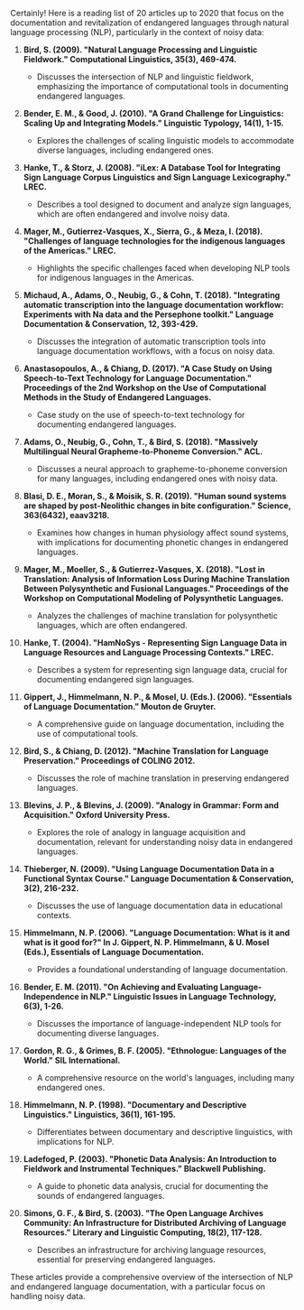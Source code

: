 Certainly! Here is a reading list of 20 articles up to 2020 that focus on the documentation and revitalization of endangered languages through natural language processing (NLP), particularly in the context of noisy data:

1. **Bird, S. (2009). "Natural Language Processing and Linguistic Fieldwork." Computational Linguistics, 35(3), 469-474.**
   - Discusses the intersection of NLP and linguistic fieldwork, emphasizing the importance of computational tools in documenting endangered languages.

2. **Bender, E. M., & Good, J. (2010). "A Grand Challenge for Linguistics: Scaling Up and Integrating Models." Linguistic Typology, 14(1), 1-15.**
   - Explores the challenges of scaling linguistic models to accommodate diverse languages, including endangered ones.

3. **Hanke, T., & Storz, J. (2008). "iLex: A Database Tool for Integrating Sign Language Corpus Linguistics and Sign Language Lexicography." LREC.**
   - Describes a tool designed to document and analyze sign languages, which are often endangered and involve noisy data.

4. **Mager, M., Gutierrez-Vasques, X., Sierra, G., & Meza, I. (2018). "Challenges of language technologies for the indigenous languages of the Americas." LREC.**
   - Highlights the specific challenges faced when developing NLP tools for indigenous languages in the Americas.

5. **Michaud, A., Adams, O., Neubig, G., & Cohn, T. (2018). "Integrating automatic transcription into the language documentation workflow: Experiments with Na data and the Persephone toolkit." Language Documentation & Conservation, 12, 393-429.**
   - Discusses the integration of automatic transcription tools into language documentation workflows, with a focus on noisy data.

6. **Anastasopoulos, A., & Chiang, D. (2017). "A Case Study on Using Speech-to-Text Technology for Language Documentation." Proceedings of the 2nd Workshop on the Use of Computational Methods in the Study of Endangered Languages.**
   - Case study on the use of speech-to-text technology for documenting endangered languages.

7. **Adams, O., Neubig, G., Cohn, T., & Bird, S. (2018). "Massively Multilingual Neural Grapheme-to-Phoneme Conversion." ACL.**
   - Discusses a neural approach to grapheme-to-phoneme conversion for many languages, including endangered ones with noisy data.

8. **Blasi, D. E., Moran, S., & Moisik, S. R. (2019). "Human sound systems are shaped by post-Neolithic changes in bite configuration." Science, 363(6432), eaav3218.**
   - Examines how changes in human physiology affect sound systems, with implications for documenting phonetic changes in endangered languages.

9. **Mager, M., Moeller, S., & Gutierrez-Vasques, X. (2018). "Lost in Translation: Analysis of Information Loss During Machine Translation Between Polysynthetic and Fusional Languages." Proceedings of the Workshop on Computational Modeling of Polysynthetic Languages.**
   - Analyzes the challenges of machine translation for polysynthetic languages, which are often endangered.

10. **Hanke, T. (2004). "HamNoSys - Representing Sign Language Data in Language Resources and Language Processing Contexts." LREC.**
    - Describes a system for representing sign language data, crucial for documenting endangered sign languages.

11. **Gippert, J., Himmelmann, N. P., & Mosel, U. (Eds.). (2006). "Essentials of Language Documentation." Mouton de Gruyter.**
    - A comprehensive guide on language documentation, including the use of computational tools.

12. **Bird, S., & Chiang, D. (2012). "Machine Translation for Language Preservation." Proceedings of COLING 2012.**
    - Discusses the role of machine translation in preserving endangered languages.

13. **Blevins, J. P., & Blevins, J. (2009). "Analogy in Grammar: Form and Acquisition." Oxford University Press.**
    - Explores the role of analogy in language acquisition and documentation, relevant for understanding noisy data in endangered languages.

14. **Thieberger, N. (2009). "Using Language Documentation Data in a Functional Syntax Course." Language Documentation & Conservation, 3(2), 216-232.**
    - Discusses the use of language documentation data in educational contexts.

15. **Himmelmann, N. P. (2006). "Language Documentation: What is it and what is it good for?" In J. Gippert, N. P. Himmelmann, & U. Mosel (Eds.), Essentials of Language Documentation.**
    - Provides a foundational understanding of language documentation.

16. **Bender, E. M. (2011). "On Achieving and Evaluating Language-Independence in NLP." Linguistic Issues in Language Technology, 6(3), 1-26.**
    - Discusses the importance of language-independent NLP tools for documenting diverse languages.

17. **Gordon, R. G., & Grimes, B. F. (2005). "Ethnologue: Languages of the World." SIL International.**
    - A comprehensive resource on the world's languages, including many endangered ones.

18. **Himmelmann, N. P. (1998). "Documentary and Descriptive Linguistics." Linguistics, 36(1), 161-195.**
    - Differentiates between documentary and descriptive linguistics, with implications for NLP.

19. **Ladefoged, P. (2003). "Phonetic Data Analysis: An Introduction to Fieldwork and Instrumental Techniques." Blackwell Publishing.**
    - A guide to phonetic data analysis, crucial for documenting the sounds of endangered languages.

20. **Simons, G. F., & Bird, S. (2003). "The Open Language Archives Community: An Infrastructure for Distributed Archiving of Language Resources." Literary and Linguistic Computing, 18(2), 117-128.**
    - Describes an infrastructure for archiving language resources, essential for preserving endangered languages.

These articles provide a comprehensive overview of the intersection of NLP and endangered language documentation, with a particular focus on handling noisy data.